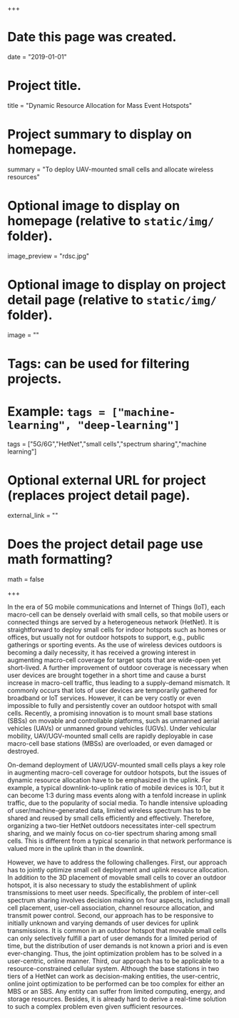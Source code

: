 +++
# Date this page was created.
date = "2019-01-01"

# Project title.
title = "Dynamic Resource Allocation for Mass Event Hotspots"

# Project summary to display on homepage.
summary = "To deploy UAV-mounted small cells and allocate wireless resources"

# Optional image to display on homepage (relative to `static/img/` folder).
image_preview = "rdsc.jpg"

# Optional image to display on project detail page (relative to `static/img/` folder).
image = ""

# Tags: can be used for filtering projects.
# Example: `tags = ["machine-learning", "deep-learning"]`
tags = ["5G/6G","HetNet","small cells","spectrum sharing","machine learning"]

# Optional external URL for project (replaces project detail page).
external_link = ""

# Does the project detail page use math formatting?
math = false

+++

In the era of 5G mobile communications and Internet of Things (IoT), each macro-cell can be densely overlaid with small cells, so that mobile users or connected things are served by a heterogeneous network (HetNet). It is straightforward to deploy small cells for indoor hotspots such as homes or offices, but usually not for outdoor hotspots to support, e.g., public gatherings or sporting events. As the use of wireless devices outdoors is becoming a daily necessity, it has received a growing interest in augmenting macro-cell coverage for target spots that are wide-open yet short-lived. A further improvement of outdoor coverage is necessary when user devices are brought together in a short time and cause a burst increase in macro-cell traffic, thus leading to a supply-demand mismatch. It commonly occurs that lots of user devices are temporarily gathered for broadband or IoT services. However, it can be very costly or even impossible to fully and persistently cover an outdoor hotspot with small cells. Recently, a promising innovation is to mount small base stations (SBSs) on movable and controllable platforms, such as unmanned aerial vehicles (UAVs) or unmanned ground vehicles (UGVs). Under vehicular mobility, UAV/UGV-mounted small cells are rapidly deployable in case macro-cell base stations (MBSs) are overloaded, or even damaged or destroyed. 

On-demand deployment of UAV/UGV-mounted small cells plays a key role in augmenting macro-cell coverage for outdoor hotspots, but the issues of dynamic resource allocation have to be emphasized in the uplink. For example, a typical downlink-to-uplink ratio of mobile devices is 10:1, but it can become 1:3 during mass events along with a tenfold increase in uplink traffic, due to the popularity of social media. To handle intensive uploading of user/machine-generated data, limited wireless spectrum has to be shared and reused by small cells efficiently and effectively. Therefore, organizing a two-tier HetNet outdoors necessitates inter-cell spectrum sharing, and we mainly focus on co-tier spectrum sharing among small cells. This is different from a typical scenario in that network performance is valued more in the uplink than in the downlink. 

However, we have to address the following challenges. First, our approach has to jointly optimize small cell deployment and uplink resource allocation. In addition to the 3D placement of movable small cells to cover an outdoor hotspot, it is also necessary to study the establishment of uplink transmissions to meet user needs. Specifically, the problem of inter-cell spectrum sharing involves decision making on four aspects, including small cell placement, user-cell association, channel resource allocation, and transmit power control. Second, our approach has to be responsive to initially unknown and varying demands of user devices for uplink transmissions. It is common in an outdoor hotspot that movable small cells can only selectively fulfill a part of user demands for a limited period of time, but the distribution of user demands is not known a priori and is even ever-changing. Thus, the joint optimization problem has to be solved in a user-centric, online manner. Third, our approach has to be applicable to a resource-constrained cellular system. Although the base stations in two tiers of a HetNet can work as decision-making entities, the user-centric, online joint optimization to be performed can be too complex for either an MBS or an SBS. Any entity can suffer from limited computing, energy, and storage resources. Besides, it is already hard to derive a real-time solution to such a complex problem even given sufficient resources.


